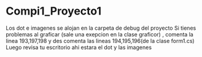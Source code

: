 # Compi1_Proyecto1
Los dot e imagenes se alojan en la carpeta de debug del proyecto
Si tienes problemas al graficar (sale una exepcion en la clase graficor) , comenta la linea 193,197,198
y des comenta las lineas 194,195,196(de la clase form1.cs)
Luego revisa tu escritorio ahi estara el dot y las imagenes
